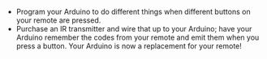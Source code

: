 + Program your Arduino to do different things when different buttons on your remote are pressed.
+ Purchase an IR transmitter and wire that up to your Arduino; have your Arduino remember the codes from your remote and emit them when you press a button. Your Arduino is now a replacement for your remote!
